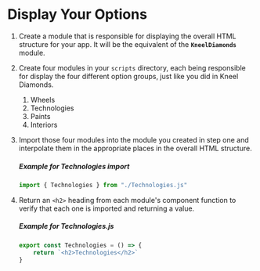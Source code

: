 # Display Your Options

1. Create a module that is responsible for displaying the overall HTML structure for your app. It will be the equivalent of the **`KneelDiamonds`** module.
1. Create four modules in your `scripts` directory, each being responsible for display the four different option groups, just like you did in Kneel Diamonds.
    1. Wheels
    1. Technologies
    1. Paints
    1. Interiors
1. Import those four modules into the module you created in step one and interpolate them in the appropriate places in the overall HTML structure.
    ##### Example for Technologies import
    ```js
    import { Technologies } from "./Technologies.js"
    ```
1. Return an `<h2>` heading from each module's component function to verify that each one is imported and returning a value.
    ##### Example for Technologies.js

    ```js
    export const Technologies = () => {
        return `<h2>Technologies</h2>`
    }
    ```

